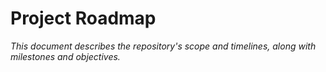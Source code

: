 # Project Roadmap

_This document describes the repository's scope and timelines, along with milestones and objectives._
